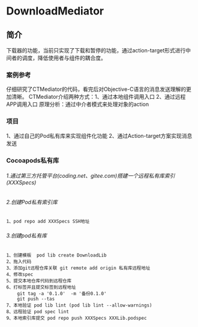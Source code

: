 # DownloadMediator
## 简介
下载器的功能，当前只实现了下载和暂停的功能，通过action-target形式进行中间者的调度，降低使用者与组件的耦合度。
### 案例参考
仔细研究了CTMediator的代码，看完后对Objective-C语言的消息发送理解的更加清晰。
CTMediator介绍两种方式：1、通过本地组件调用入口 2、通过远程APP调用入口
原理分析：通过中介者模式来处理对象的action
### 项目
1、通过自己的Pod私有库来实现组件化功能
2、通过Action-target方案实现消息发送
### Cocoapods私有库
###### 1.通过第三方托管平台(coding.net、gitee.com)搭建一个远程私有库索引(XXXSpecs)
###### 2.创建Pod私有索引库
	1、pod repo add XXXSpecs SSH地址
###### 3.创建pod私有库
	1、创建模板  pod lib create DownloadLib
	2、拖入代码
	3、添加git远程仓库关联 git remote add origin 私有库远程地址
	4、修改spec
	5、提交本地仓库代码到远程仓库
	6、打标签并且提交标签到远程地址
		git tag -a '0.1.0'  -m '备份0.1.0'
		git push --tas
	7、本地验证 pod lib lint (pod lib lint --allow-warnings)
	8、远程验证 pod spec lint
	9、本地索引库提交 pod repo push XXXSpecs XXXLib.podspec





